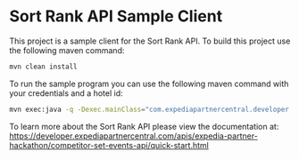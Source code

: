 # Sort Rank API Sample Client

This project is a sample client for the Sort Rank API.  To build this project use the following maven command: 
```bash
mvn clean install
```

To run the sample program you can use the following maven command with your credentials and a hotel id:

```bash
mvn exec:java -q -Dexec.mainClass="com.expediapartnercentral.developer.sortranksclient.SortRanksExample" -Dexec.args="<userid> <password> <hotelid>"
```

To learn more about the Sort Rank API please view the documentation at:
https://developer.expediapartnercentral.com/apis/expedia-partner-hackathon/competitor-set-events-api/quick-start.html